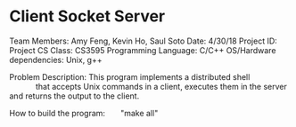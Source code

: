 # Client Socket Server

Team Members:                   Amy Feng, Kevin Ho, Saul Soto
Date:                           4/30/18
Project ID:                     Project
CS Class:                       CS3595
Programming Language:           C/C++
OS/Hardware dependencies:       Unix, g++

Problem Description:            This program implements a distributed shell
                                that accepts Unix commands in a client, executes them in the server and returns the output to the client.

How to build the program:       "make all"
